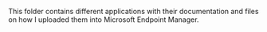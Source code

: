 This folder contains different applications with their documentation and files on how I uploaded them into Microsoft Endpoint Manager. 
